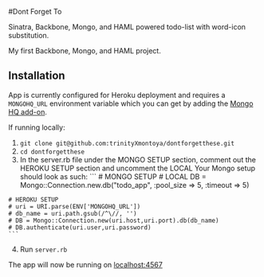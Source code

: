 #Dont Forget To

Sinatra, Backbone, Mongo, and HAML powered todo-list with word-icon substitution.

My first Backbone, Mongo, and HAML project.
## Installation

App is currently configured for Heroku deployment and requires a `MONGOHQ_URL` environment variable which you can get by adding the [Mongo HQ add-on](https://devcenter.heroku.com/articles/mongohq).

If running locally:
  1. `git clone git@github.com:trinityXmontoya/dontforgetthese.git`
  2. `cd dontforgetthese`
  3. In the server.rb file under the MONGO SETUP section, comment out the HEROKU SETUP section and uncomment the LOCAL
    Your Mongo setup should look as such:
    ```
    # MONGO SETUP
    # LOCAL
    DB = Mongo::Connection.new.db("todo_app", :pool_size => 5,
      :timeout => 5)

    # HEROKU SETUP
    # uri = URI.parse(ENV['MONGOHQ_URL'])
    # db_name = uri.path.gsub(/^\//, '')
    # DB = Mongo::Connection.new(uri.host,uri.port).db(db_name)
    # DB.authenticate(uri.user,uri.password)
    ```
    
  4. Run `server.rb`

The app will now be running on [localhost:4567](http://localhost:4567/)
